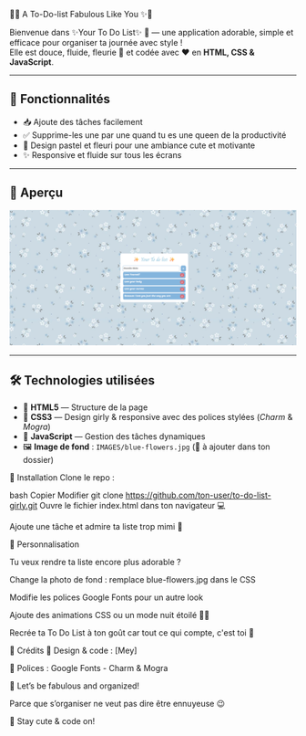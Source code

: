 💖✨ A To-Do-list Fabulous Like You ✨💖

Bienvenue dans ✨Your To Do List✨ 🌸 — une application adorable, simple et efficace pour organiser ta journée avec style !  
Elle est douce, fluide, fleurie 🌼 et codée avec ❤️ en **HTML, CSS & JavaScript**.

---

## 🎀 Fonctionnalités

- 📥 Ajoute des tâches facilement
- ✅ Supprime-les une par une quand tu es une queen de la productivité
- 🎨 Design pastel et fleuri pour une ambiance cute et motivante
- ✨ Responsive et fluide sur tous les écrans

---

## 🌷 Aperçu

<img src="IMAGES/demo-todolist.png" alt="Aperçu visuel de la To-Do List girly" width="600" />

---

## 🛠️ Technologies utilisées

- 💅 **HTML5** — Structure de la page
- 🎨 **CSS3** — Design girly & responsive avec des polices stylées (_Charm_ & _Mogra_)
- 🧠 **JavaScript** — Gestion des tâches dynamiques
- 🖼️ **Image de fond** : `IMAGES/blue-flowers.jpg` (🌸 à ajouter dans ton dossier)

💌 Installation
Clone le repo :

bash
Copier
Modifier
git clone https://github.com/ton-user/to-do-list-girly.git
Ouvre le fichier index.html dans ton navigateur 💻

Ajoute une tâche et admire ta liste trop mimi 💖

🧁 Personnalisation

Tu veux rendre ta liste encore plus adorable ?

Change la photo de fond : remplace blue-flowers.jpg dans le CSS

Modifie les polices Google Fonts pour un autre look

Ajoute des animations CSS ou un mode nuit étoilé 🌙✨

Recrée ta To Do List à ton goût car tout ce qui compte, c'est toi 🌸

🫶 Crédits
🌸 Design & code : [Mey]

🎨 Polices : Google Fonts - Charm & Mogra

🌟 Let’s be fabulous and organized!

Parce que s’organiser ne veut pas dire être ennuyeuse 😉

💋 Stay cute & code on!
